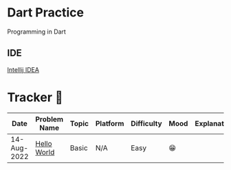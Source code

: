# Dart Practice 

Programming in Dart

## IDE
[Intellij IDEA](https://www.jetbrains.com/idea/download/download-thanks.html?platform=mac&code=IIC)

# Tracker 📅
| Date        | Problem Name                                                                        | Topic | Platform | Difficulty | Mood  | Explanation | Reference |
|-------------|-------------------------------------------------------------------------------------|-------|----------|------------|-------|-------------|-----------|
| 14-Aug-2022 | [Hello World](https://github.com/itsirajul/DartPractice/blob/master/hellodart.dart) | Basic | N/A      | Easy       | 😁    |             |           |
